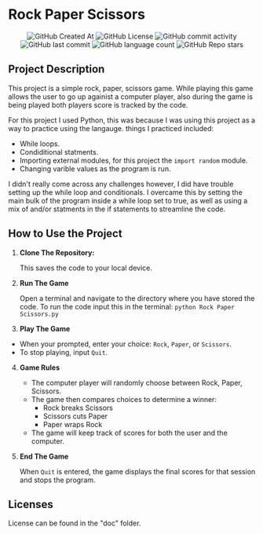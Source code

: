 # Rock Paper Scissors

<div align="center">
    <img alt="GitHub Created At" src="https://img.shields.io/github/created-at/KieranPritchard/Rock-Paper-Scissors">
    <img alt="GitHub License" src="https://img.shields.io/github/license/KieranPritchard/Rock-Paper-Scissors">
    <img alt="GitHub commit activity" src="https://img.shields.io/github/commit-activity/t/KieranPritchard/Rock-Paper-Scissors">
    <img alt="GitHub last commit" src="https://img.shields.io/github/last-commit/KieranPritchard/Rock-Paper-Scissors">
    <img alt="GitHub language count" src="https://img.shields.io/github/languages/count/KieranPritchard/Rock-Paper-Scissors">
    <img alt="GitHub Repo stars" src="https://img.shields.io/github/stars/KieranPritchard/Rock-Paper-Scissors">
</div>


## Project Description

This project is a simple rock, paper, scissors game. While playing this game allows the user to go up againist a computer player, also during the game is being played both players score is tracked by the code.

For this project I used Python, this was because I was using this project as a way to practice using the langauge. things I practiced included:

* While loops.
* Condiditional statments.
* Importing external modules, for this project the `import random` module.
* Changing varible values as the program is run.

I didn't really come across any challenges however, I did have trouble setting up the while loop and conditionals. I overcame this by setting the main bulk of the program inside a while loop set to true, as well as using a mix of and/or statments in the if statements to streamline the code.

## How to Use the Project

1. **Clone The Repository:**

    This saves the code to your local device.

2. **Run The Game**

   Open a terminal and navigate to the directory where you have         stored the code. To run the code input this in the terminal:
   `python Rock Paper Scissors.py`

3.  **Play The Game**

   * When your prompted, enter your choice: `Rock`, `Paper`, or `Scissors`.
   * To stop playing, input `Quit`.

4. **Game Rules**

    * The computer player will randomly choose between Rock, Paper, Scissors.
    * The game then compares choices to determine a winner:
        * Rock breaks Scissors
        * Scissors cuts Paper
        * Paper wraps Rock
    * The game will keep track of scores for both the user and the computer.
  
5. **End The Game**

   When `Quit` is entered, the game displays the final scores for that session and stops the program.

## Licenses

License can be found in the "doc" folder.
